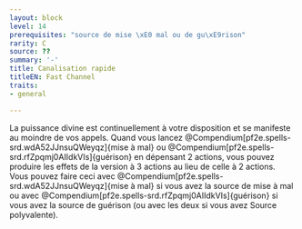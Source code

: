 ```yaml
---
layout: block
level: 14
prerequisites: "source de mise \xE0 mal ou de gu\xE9rison"
rarity: C
source: ??
summary: '-'
title: Canalisation rapide
titleEN: Fast Channel
traits:
- general

---
```


<p>La puissance divine est continuellement à votre disposition et se manifeste au moindre de vos appels. Quand vous lancez @Compendium[pf2e.spells-srd.wdA52JJnsuQWeyqz]{mise à mal} ou @Compendium[pf2e.spells-srd.rfZpqmj0AIIdkVIs]{guérison} en dépensant 2 actions, vous pouvez produire les effets de la version à 3 actions au lieu de celle à 2 actions. Vous pouvez faire ceci avec @Compendium[pf2e.spells-srd.wdA52JJnsuQWeyqz]{mise à mal} si vous avez la source de mise à mal ou avec @Compendium[pf2e.spells-srd.rfZpqmj0AIIdkVIs]{guérison} si vous avez la source de guérison (ou avec les deux si vous avez Source polyvalente).</p>